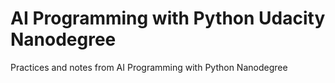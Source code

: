 # AI Programming with Python Udacity Nanodegree
Practices and notes from AI Programming with Python Nanodegree